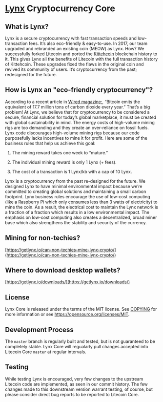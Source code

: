 # [Lynx](https://getlynx.io) Cryptocurrency Core

## What is Lynx?

Lynx is a secure cryptocurrency with fast transaction speeds and low-transaction fees. It’s also eco-friendly & easy-to-use. In 2017, our team upgraded and rebranded an existing coin (MEOW) as Lynx. How? We successfully forked Litecoin and ported the [Kittehcoin](https://kittehcoin.io) blockchain history to it. This gives Lynx all the benefits of Litecoin with the full transaction history of Kittehcoin. These upgrades fixed the flaws in the original coin and revived its community of users. It’s cryptocurrency from the past; redesigned for the future.

## How is Lynx an "eco-friendly cryptocurrency"?

According to a recent article in [Wired magazine](https://www.wired.com/story/bitcoin-global-warming/);, “Bitcoin emits the equivalent of 17.7 million tons of carbon dioxide every year.” That’s a big problem! At Lynx, we believe that for cryptocurrency to be considered a secure, financial solution for today’s global marketplace, it must be created with global sustainability in mind. The energy costs of high-volume mining rigs are too demanding and they create an over-reliance on fossil fuels. Lynx code discourages high-volume mining rigs because our code purposefully lacks incentives to mine it for profit. Here are some of the business rules that help us achieve this goal:

1. The mining reward takes one week to “mature.”

2. The individual mining reward is only 1 Lynx (+ fees).

3. The cost of a transaction is 1 Lynx/kb with a cap of 10 Lynx.

Lynx is a cryptocurrency from the past re-designed for the future. We designed Lynx to have minimal environmental impact because we’re committed to creating global solutions and maintaining a small carbon footprint. Lynx business rules encourage the use of low-cost computing (like a Raspberry Pi which only consumes less than 3 watts of electricity) to mine the coin. As a result, the electrical cost to maintain the Lynx network is a fraction of a fraction which results in a low environmental impact. The emphasis on low-cost computing also creates a decentralized, broad miner base which also strengthens the stability and security of the currency.

## Mining for non-techies?

[https://getlynx.io/can-non-techies-mine-lynx-crypto/](https://getlynx.io/can-non-techies-mine-lynx-crypto/)

## Where to download desktop wallets?

[https://getlynx.io/downloads/](https://getlynx.io/downloads/)

## License

Lynx Core is released under the terms of the MIT license. See [COPYING](COPYING) for more information or see https://opensource.org/licenses/MIT.

## Development Process

The `master` branch is regularly built and tested, but is not guaranteed to be
completely stable. Lynx Core will regualarly pull changes accepted into Litecoin Core `master` at regular intervals.

## Testing

While testing Lynx is encouraged, very few changes to the upstream Litecoin code are implemented, as seen in our commit history. The few changes made to this downstream version warrant testing, of course, but please consider direct bug reports to be reported to Litecoin Core.